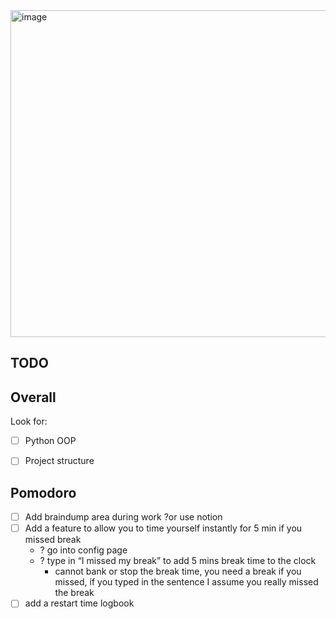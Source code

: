 <img width="523" alt="image" src="https://github.com/ohvelynuna/pomodoro_clock/assets/132867898/0947a08f-83ab-4167-a225-e0ba5de3d7f2">


## TODO
## Overall

Look for:
- [ ] Python OOP
- [ ] Project structure


## Pomodoro

- [ ] Add braindump area during work ?or use notion
- [ ] Add a feature to allow you to time yourself instantly for 5 min if you missed break
    - ? go into config page
    - ? type in “I missed my break” to add 5 mins break time to the clock
        - cannot bank or stop the break time, you need a break if you missed, if you typed in the sentence I assume you really missed the break
- [ ] add a restart time logbook
